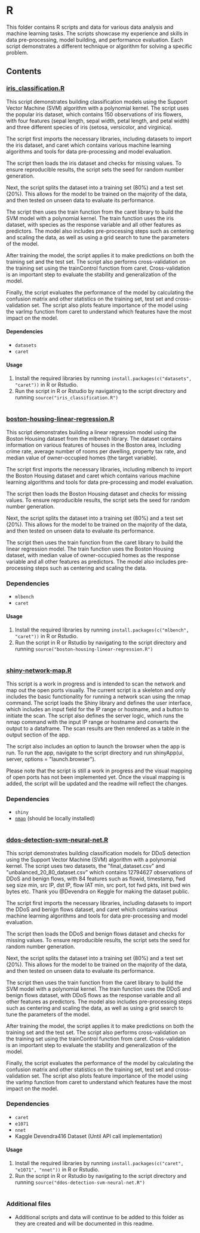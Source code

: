 # R
This folder contains R scripts and data for various data analysis and machine learning tasks. The scripts showcase my experience and skills in data pre-processing, model building, and performance evaluation. Each script demonstrates a different technique or algorithm for solving a specific problem.

## Contents

### [iris_classification.R](R/iris-classification.R)
This script demonstrates building classification models using the Support Vector Machine (SVM) algorithm with a polynomial kernel. The script uses the popular iris dataset, which contains 150 observations of iris flowers, with four features (sepal length, sepal width, petal length, and petal width) and three different species of iris (setosa, versicolor, and virginica).

The script first imports the necessary libraries, including datasets to import the iris dataset, and caret which contains various machine learning algorithms and tools for data pre-processing and model evaluation.

The script then loads the iris dataset and checks for missing values. To ensure reproducible results, the script sets the seed for random number generation.

Next, the script splits the dataset into a training set (80%) and a test set (20%). This allows for the model to be trained on the majority of the data, and then tested on unseen data to evaluate its performance.

The script then uses the train function from the caret library to build the SVM model with a polynomial kernel. The train function uses the iris dataset, with species as the response variable and all other features as predictors. The model also includes pre-processing steps such as centering and scaling the data, as well as using a grid search to tune the parameters of the model.

After training the model, the script applies it to make predictions on both the training set and the test set. The script also performs cross-validation on the training set using the trainControl function from caret. Cross-validation is an important step to evaluate the stability and generalization of the model.

Finally, the script evaluates the performance of the model by calculating the confusion matrix and other statistics on the training set, test set and cross-validation set. The script also plots feature importance of the model using the varImp function from caret to understand which features have the most impact on the model.

#### Dependencies
- `datasets`
- `caret`

#### Usage
1. Install the required libraries by running `install.packages(c("datasets", "caret"))` in R or Rstudio.
2. Run the script in R or Rstudio by navigating to the script directory and running `source("iris_classification.R")`

#

### [boston-housing-linear-regression.R](R/boston-housing-linear-regression.R)
This script demonstrates building a linear regression model using the Boston Housing dataset from the mlbench library. The dataset contains information on various features of houses in the Boston area, including crime rate, average number of rooms per dwelling, property tax rate, and median value of owner-occupied homes (the target variable).

The script first imports the necessary libraries, including mlbench to import the Boston Housing dataset and caret which contains various machine learning algorithms and tools for data pre-processing and model evaluation.

The script then loads the Boston Housing dataset and checks for missing values. To ensure reproducible results, the script sets the seed for random number generation.

Next, the script splits the dataset into a training set (80%) and a test set (20%). This allows for the model to be trained on the majority of the data, and then tested on unseen data to evaluate its performance.

The script then uses the train function from the caret library to build the linear regression model. The train function uses the Boston Housing dataset, with median value of owner-occupied homes as the response variable and all other features as predictors. The model also includes pre-processing steps such as centering and scaling the data.

### Dependencies
- `mlbench`
- `caret`
#### Usage
1. Install the required libraries by running `install.packages(c("mlbench", "caret"))` in R or Rstudio.
2. Run the script in R or Rstudio by navigating to the script directory and running `source("boston-housing-linear-regression.R")`

#

### [shiny-network-map.R](R/shiny-network-map.R)
This script is a work in progress and is intended to scan the network and map out the open ports visually. The current script is a skeleton and only includes the basic functionality for running a network scan using the nmap command. The script loads the Shiny library and defines the user interface, which includes an input field for the IP range or hostname, and a button to initiate the scan. The script also defines the server logic, which runs the nmap command with the input IP range or hostname and converts the output to a dataframe. The scan results are then rendered as a table in the output section of the app.

The script also includes an option to launch the browser when the app is run. To run the app, navigate to the script directory and run shinyApp(ui, server, options = "launch.browser").

Please note that the script is still a work in progress and the visual mapping of open ports has not been implemented yet. Once the visual mapping is added, the script will be updated and the readme will reflect the changes.

### Dependencies
- `shiny`
- [`nmap`](https://nmap.org/) (should be locally installed)

#

### [ddos-detection-svm-neural-net.R](R/ddos-detection-svm-neural-net.R)
This script demonstrates building classification models for DDoS detection using the Support Vector Machine (SVM) algorithm with a polynomial kernel. The script uses two datasets, the "final_dataset.csv" and "unbalanced_20_80_dataset.csv"  which contains 12794627 observations of DDoS and benign flows, with 84 features such as flowid, timestamp, fwd seg size min, src IP, dst IP, flow IAT min, src port, tot fwd pkts, init bwd win bytes etc. Thank you @Devendra on Keggle for making the dataset public.

The script first imports the necessary libraries, including datasets to import the DDoS and benign flows dataset, and caret which contains various machine learning algorithms and tools for data pre-processing and model evaluation.

The script then loads the DDoS and benign flows dataset and checks for missing values. To ensure reproducible results, the script sets the seed for random number generation.

Next, the script splits the dataset into a training set (80%) and a test set (20%). This allows for the model to be trained on the majority of the data, and then tested on unseen data to evaluate its performance.

The script then uses the train function from the caret library to build the SVM model with a polynomial kernel. The train function uses the DDoS and benign flows dataset, with DDoS flows as the response variable and all other features as predictors. The model also includes pre-processing steps such as centering and scaling the data, as well as using a grid search to tune the parameters of the model.

After training the model, the script applies it to make predictions on both the training set and the test set. The script also performs cross-validation on the training set using the trainControl function from caret. Cross-validation is an important step to evaluate the stability and generalization of the model.

Finally, the script evaluates the performance of the model by calculating the confusion matrix and other statistics on the training set, test set and cross-validation set. The script also plots feature importance of the model using the varImp function from caret to understand which features have the most impact on the model.

### Dependencies
- `caret`
- `e1071`
- `nnet`
- Kaggle Devendra416 Dataset (Until API call implementation)

#### Usage
1. Install the required libraries by running `install.packages(c("caret", "e1071", "nnet"))` in R or Rstudio.
2. Run the script in R or Rstudio by navigating to the script directory and running `source("ddos-detection-svm-neural-net.R")`

#

### Additional files
- Additional scripts and data will continue to be added to this folder as they are created and will be documented in this readme.
